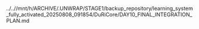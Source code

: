 ../..//mnt/h/ARCHIVE/.UNWRAP/STAGE1/backup_repository/learning_system_fully_activated_20250808_091854/DuRiCore/DAY10_FINAL_INTEGRATION_PLAN.md